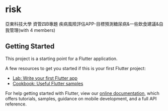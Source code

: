 # risk

亞東科技大學 資管四B專題 疾病風險評估APP-目標預測糖尿病&一些飲食建議&自我管理(with 4 members)

## Getting Started

This project is a starting point for a Flutter application.

A few resources to get you started if this is your first Flutter project:

- [Lab: Write your first Flutter app](https://flutter.dev/docs/get-started/codelab)
- [Cookbook: Useful Flutter samples](https://flutter.dev/docs/cookbook)

For help getting started with Flutter, view our
[online documentation](https://flutter.dev/docs), which offers tutorials,
samples, guidance on mobile development, and a full API reference.
